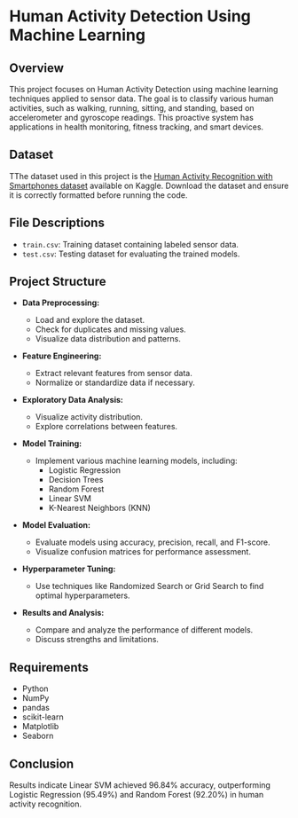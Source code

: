 # Human Activity Detection Using Machine Learning

## Overview

This project focuses on Human Activity Detection using machine learning techniques applied to sensor data. The goal is to classify various human activities, such as walking, running, sitting, and standing, based on accelerometer and gyroscope readings. This proactive system has applications in health monitoring, fitness tracking, and smart devices.

## Dataset

TThe dataset used in this project is the [Human Activity Recognition with Smartphones dataset](https://www.kaggle.com/datasets/uciml/human-activity-recognition-with-smartphones) available on Kaggle. Download the dataset and ensure it is correctly formatted before running the code.


## File Descriptions

- `train.csv`: Training dataset containing labeled sensor data.
- `test.csv`: Testing dataset for evaluating the trained models.

## Project Structure

- **Data Preprocessing:**
  - Load and explore the dataset.
  - Check for duplicates and missing values.
  - Visualize data distribution and patterns.

- **Feature Engineering:**
  - Extract relevant features from sensor data.
  - Normalize or standardize data if necessary.

- **Exploratory Data Analysis:**
  - Visualize activity distribution.
  - Explore correlations between features.

- **Model Training:**
  - Implement various machine learning models, including:
    - Logistic Regression
    - Decision Trees
    - Random Forest
    - Linear SVM
    - K-Nearest Neighbors (KNN)

- **Model Evaluation:**
  - Evaluate models using accuracy, precision, recall, and F1-score.
  - Visualize confusion matrices for performance assessment.

- **Hyperparameter Tuning:**
  - Use techniques like Randomized Search or Grid Search to find optimal hyperparameters.

- **Results and Analysis:**
  - Compare and analyze the performance of different models.
  - Discuss strengths and limitations.

## Requirements

- Python 
- NumPy
- pandas
- scikit-learn
- Matplotlib
- Seaborn

## Conclusion

Results indicate Linear SVM achieved 96.84% accuracy, outperforming Logistic Regression (95.49%) and Random Forest (92.20%) in human activity recognition.
